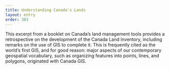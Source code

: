 ```yaml
---
title: Understanding Canada's Lands
layout: entry
order: 303
---
```


This excerpt from a booklet on Canada’s land management tools provides a retrospective on the development of the Canada Land Inventory, including remarks on the use of GIS to complete it. This is frequently cited as the world’s first GIS, and for good reason: major aspects of our contemporary geospatial vocabulary, such as organizing features into points, lines, and polygons, originated with Canada GIS.